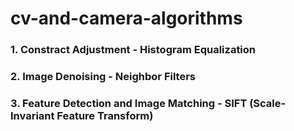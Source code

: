 # cv-and-camera-algorithms
### 1. Constract Adjustment - Histogram Equalization
### 2. Image Denoising - Neighbor Filters
### 3. Feature Detection and Image Matching - SIFT (Scale-Invariant Feature Transform)
